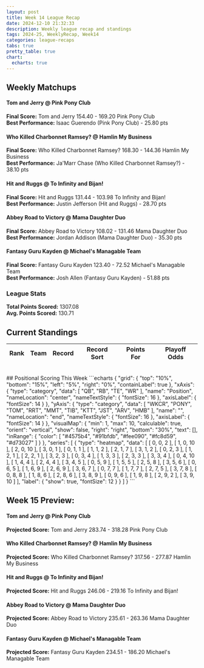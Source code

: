 ```yaml
---
layout: post
title: Week 14 League Recap
date: 2024-12-10 21:32:33
description: Weekly league recap and standings
tags: 2024-25, WeeklyRecap, Week14
categories: league-recaps
tabs: true
pretty_table: true
chart:
  echarts: true
---
```


## Weekly Matchups

#### Tom and Jerry @ Pink Pony Club

**Final Score:** Tom and Jerry 154.40 - 169.20 Pink Pony Club<br>
**Best Performance:** Isaac Guerendo (Pink Pony Club) - 25.80 pts<br>


#### Who Killed Charbonnet Ramsey? @ Hamlin My Business 

**Final Score:** Who Killed Charbonnet Ramsey? 168.30 - 144.36 Hamlin My Business <br>
**Best Performance:** Ja'Marr Chase (Who Killed Charbonnet Ramsey?) - 38.10 pts<br>


#### Hit and Ruggs @ To Infinity and Bijan!

**Final Score:** Hit and Ruggs 131.44 - 103.98 To Infinity and Bijan!<br>
**Best Performance:** Justin Jefferson (Hit and Ruggs) - 28.70 pts<br>


#### Abbey Road to Victory @ Mama Daughter Duo

**Final Score:** Abbey Road to Victory 108.02 - 131.46 Mama Daughter Duo<br>
**Best Performance:** Jordan Addison (Mama Daughter Duo) - 35.30 pts<br>


#### Fantasy Guru Kayden @ Michael's Managable Team

**Final Score:** Fantasy Guru Kayden 123.40 - 72.52 Michael's Managable Team<br>
**Best Performance:** Josh Allen (Fantasy Guru Kayden) - 51.88 pts<br>


### League Stats 

**Total Points Scored:** 1307.08 <br>
**Avg. Points Scored:** 130.71


## Current Standings

<table
data-click-to-select="true"
data-height="575"
data-search="false"
data-toggle="table"
data-url="{{ "/assets/json/standings/Week_14_2024_standings.json"}}">
<thead>
<tr>
<th data-field="rank" data-halign="center" data-align="center" data-sortable="true">Rank</th>
<th data-field="team" data-halign="left" data-align="left" data-sortable="true">Team</th>
<th data-field="record" data-halign="center" data-align="center" data-sortable="true" data-sort-name="record_sort">Record</th>
<th data-field="record_sort" data-sortable="true" data-visible="false">Record Sort</th>
<th data-field="points_for" data-halign="center" data-align="center" data-sortable="true">Points For</th>
<th data-field="playoff_odds" data-halign="center" data-align="center" data-sortable="true">Playoff Odds</th>
</tr>
</thead>
</table>

<br>
## Positional Scoring This Week
```echarts
{
    "grid": {
        "top": "10%",
        "bottom": "15%",
        "left": "5%",
        "right": "0%",
        "containLabel": true
    },
    "xAxis": {
        "type": "category",
        "data": [
            "QB",
            "RB",
            "TE",
            "WR"
        ],
        "name": "Position",
        "nameLocation": "center",
        "nameTextStyle": {
            "fontSize": 16
        },
        "axisLabel": {
            "fontSize": 14
        }
    },
    "yAxis": {
        "type": "category",
        "data": [
            "WKCR",
            "PONY",
            "TOM",
            "RRT",
            "MMT",
            "TIB",
            "KTT",
            "JST",
            "ARV",
            "HMB"
        ],
        "name": "",
        "nameLocation": "end",
        "nameTextStyle": {
            "fontSize": 16
        },
        "axisLabel": {
            "fontSize": 14
        }
    },
    "visualMap": {
        "min": 1,
        "max": 10,
        "calculable": true,
        "orient": "vertical",
        "show": false,
        "right": "right",
        "bottom": "30%",
        "text": [],
        "inRange": {
            "color": [
                "#4575b4",
                "#91bfdb",
                "#fee090",
                "#fc8d59",
                "#d73027"
            ]
        }
    },
    "series": [
        {
            "type": "heatmap",
            "data": [
                [
                    0,
                    0,
                    2
                ],
                [
                    1,
                    0,
                    10
                ],
                [
                    2,
                    0,
                    10
                ],
                [
                    3,
                    0,
                    1
                ],
                [
                    0,
                    1,
                    1
                ],
                [
                    1,
                    1,
                    2
                ],
                [
                    2,
                    1,
                    7
                ],
                [
                    3,
                    1,
                    2
                ],
                [
                    0,
                    2,
                    3
                ],
                [
                    1,
                    2,
                    1
                ],
                [
                    2,
                    2,
                    1
                ],
                [
                    3,
                    2,
                    3
                ],
                [
                    0,
                    3,
                    4
                ],
                [
                    1,
                    3,
                    3
                ],
                [
                    2,
                    3,
                    3
                ],
                [
                    3,
                    3,
                    4
                ],
                [
                    0,
                    4,
                    10
                ],
                [
                    1,
                    4,
                    4
                ],
                [
                    2,
                    4,
                    4
                ],
                [
                    3,
                    4,
                    5
                ],
                [
                    0,
                    5,
                    9
                ],
                [
                    1,
                    5,
                    5
                ],
                [
                    2,
                    5,
                    8
                ],
                [
                    3,
                    5,
                    6
                ],
                [
                    0,
                    6,
                    5
                ],
                [
                    1,
                    6,
                    9
                ],
                [
                    2,
                    6,
                    9
                ],
                [
                    3,
                    6,
                    7
                ],
                [
                    0,
                    7,
                    7
                ],
                [
                    1,
                    7,
                    7
                ],
                [
                    2,
                    7,
                    5
                ],
                [
                    3,
                    7,
                    8
                ],
                [
                    0,
                    8,
                    8
                ],
                [
                    1,
                    8,
                    6
                ],
                [
                    2,
                    8,
                    6
                ],
                [
                    3,
                    8,
                    9
                ],
                [
                    0,
                    9,
                    6
                ],
                [
                    1,
                    9,
                    8
                ],
                [
                    2,
                    9,
                    2
                ],
                [
                    3,
                    9,
                    10
                ]
            ],
            "label": {
                "show": true,
                "fontSize": 12
            }
        }
    ]
}
```
    
## Week 15 Preview:
#### Tom and Jerry @ Pink Pony Club

**Projected Score:** Tom and Jerry 283.74 - 318.28 Pink Pony Club<br>


#### Who Killed Charbonnet Ramsey? @ Hamlin My Business 

**Projected Score:** Who Killed Charbonnet Ramsey? 317.56 - 277.87 Hamlin My Business <br>


#### Hit and Ruggs @ To Infinity and Bijan!

**Projected Score:** Hit and Ruggs 246.06 - 219.16 To Infinity and Bijan!<br>


#### Abbey Road to Victory @ Mama Daughter Duo

**Projected Score:** Abbey Road to Victory 235.61 - 263.36 Mama Daughter Duo<br>


#### Fantasy Guru Kayden @ Michael's Managable Team

**Projected Score:** Fantasy Guru Kayden 234.51 - 186.20 Michael's Managable Team<br>

